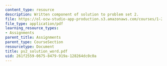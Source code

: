 ```yaml
---
content_type: resource
description: Written component of solution to problem set 2.
file: https://ol-ocw-studio-app-production.s3.amazonaws.com/courses/1-224j-carrier-systems-fall-2003/261f255906758479919a128264dc0c0a_ps2_solution_word.pdf
file_type: application/pdf
learning_resource_types:
- Assignments
parent_title: Assignments
parent_type: CourseSection
resourcetype: Document
title: ps2_solution_word.pdf
uid: 261f2559-0675-8479-919a-128264dc0c0a
---
```

